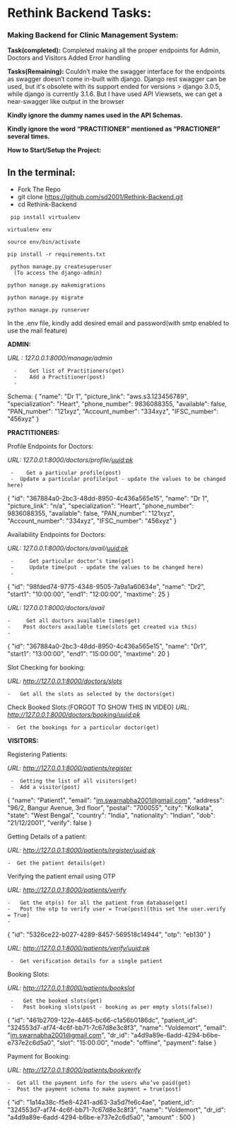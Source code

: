 <h1>Rethink Backend Tasks:</h1>

<h3>Making Backend for Clinic Management System:</h3>

**Task(completed):**
Completed making all the proper endpoints for Admin, Doctors and Visitors
Added Error handling

**Tasks(Remaining):**
Couldn’t make the swagger interface for the endpoints as swagger doesn’t come in-built with django. Django rest swagger can be used, but it's obsolete with its support ended for versions > django 3.0.5, while django is currently 3.1.6. But I have used API Viewsets, we can get a near-swagger like output in the browser

**Kindly ignore the dummy names used in the API Schemas.**

**Kindly ignore the word “PRACTITIONER” mentioned as “PRACTIONER” several times.**



**How to Start/Setup the Project:**

<h2>In the terminal:</h2>

- Fork The Repo
- git clone https://github.com/sd2001/Rethink-Backend.git
- cd Rethink-Backend

```
 pip install virtualenv
 ```
 ``` 
 virtualenv env
 ```
 ``` 
 source env/bin/activate
 ```
 ```
 pip install -r requirements.txt
 ```
 ```
  python manage.py createsuperuser
   (To access the django-admin)
 ```  
 ```
 python manage.py makemigrations
 ```
 ```
 python manage.py migrate
 ```
 ```
 python manage.py runserver
```

In the .env file, kindly add desired email and password(with smtp enabled to use the mail feature)








**ADMIN:**

*URL : 127.0.0.1:8000/manage/admin*

      -    Get list of Practitioners(get)
      -    Add a Practitioner(post)
      -    
Schema: 
{
        "name": "Dr 1",
        "picture_link": "aws.s3.123456789",
        "specialization": "Heart",
        "phone_number": 9836088355,
        "available": false,
        "PAN_number": "121xyz",
        "Account_number": "334xyz",
        "IFSC_number": "456xyz"
    }










**PRACTITIONERS:**

Profile Endpoints for Doctors:

*URL:  127.0.0.1:8000/doctors/profile/<uuid:pk>*

     -    Get a particular profile(post)
     -  Update a particular profile(put - update the values to be changed here)
     
   {
    "id": "367884a0-2bc3-48dd-8950-4c436a565e15",
    "name": "Dr 1",
    "picture_link": "n/a",
    "specialization": "Heart",
    "phone_number": 9836088355,
    "available": false,
     "PAN_number": "121xyz",
     "Account_number": "334xyz",
      "IFSC_number": "456xyz"
   }









Availability Endpoints for Doctors:

*URL: 127.0.0.1:8000/doctors/avail/<uuid:pk>*

     -     Get particular doctor’s time(get)
     -     Update time(put - update the values to be changed here)
     -     
{
    "id": "98fded74-9775-4348-9505-7a9a1a60634e",
    "name": "Dr2",
    "start1": "10:00:00",
    "end1": "12:00:00",
    "maxtime": 25
}



*URL: 127.0.0.1:8000/doctors/avail*

    -     Get all doctors available times(get)
    -    Post doctors available time(slots get created via this)
    -    
   {
        "id": "367884a0-2bc3-48dd-8950-4c436a565e15",
        "name": "Dr1",
        "start1": "13:00:00",
        "end1": "15:00:00",
        "maxtime": 20
    }



Slot Checking for booking:

*URL: http://127.0.0.1:8000/doctors/slots*

    -   Get all the slots as selected by the doctors(get)


Check Booked Slots:(FORGOT TO SHOW THIS IN VIDEO)
*URL: http://127.0.0.1:8000/doctors/booking/<uuid:pk>*

    -  Get the bookings for a particular doctor(get)






**VISITORS:**

Registering Patients:

*URL: http://127.0.0.1:8000/patients/register*

     -  Getting the list of all visitors(get)
     -  Add a visitor(post)
     
{
        "name": "Patient1",
        "email": "im.swarnabha2001@gmail.com",
        "address": "96/2, Bangur Avenue, 3rd floor",
        "postal": "700055",
        "city": "Kolkata",
        "state": "West Bengal",
        "country": "India",
        "nationality": "Indian",
        "dob": "21/12/2001",
        "verify": false
    }


Getting Details of a patient:

*URL: http://127.0.0.1:8000/patients/register/<uuid:pk>*

    -  Get the patient details(get)




Verifying the patient email using OTP

*URL: http://127.0.0.1:8000/patients/verify*

    -   Get the otp(s) for all the patient from database(get)
    -   Post the otp to verify user = True(post)[this set the user.verify = True]
    -   
{
    "id": "5326ce22-b027-4289-8457-569518c14944",
    "otp": "eb130"
}

*URL: http://127.0.0.1:8000/patients/verify/<uuid:pk>*

     -  Get verification details for a single patient


Booking Slots:

*URL: http://127.0.0.1:8000/patients/bookslot*

     -   Get the booked slots(get)
     -   Post booking slots(post - booking as per empty slots(false))
   
{
        "id": "461b2709-122e-4465-bc66-c1a56b0186dc",
        "patient_id": "324553d7-af74-4c6f-bb71-7c67d8e3c8f3",
        "name": "Voldemort",
        "email": "im.swarnabha2001@gmail.com",
        "dr_id": "a4d9a89e-6add-4294-b6be-e737e2c6d5a0",
        "slot": "15:00:00",
        "mode": "offline",
        "payment": false
    }

Payment for Booking:

*URL: http://127.0.0.1:8000/patients/bookverify*

    -  Get all the payment info for the users who’ve paid(get)
    -  Post the payment schema to make payment = true(post)
    
{
        "id": "1a14a38c-f5e8-4241-ad63-3a5d7fe6c4ae",
        "patient_id": "324553d7-af74-4c6f-bb71-7c67d8e3c8f3",
        "name": "Voldemort",
        "dr_id": "a4d9a89e-6add-4294-b6be-e737e2c6d5a0",
        "amount" : 500
    }

 

